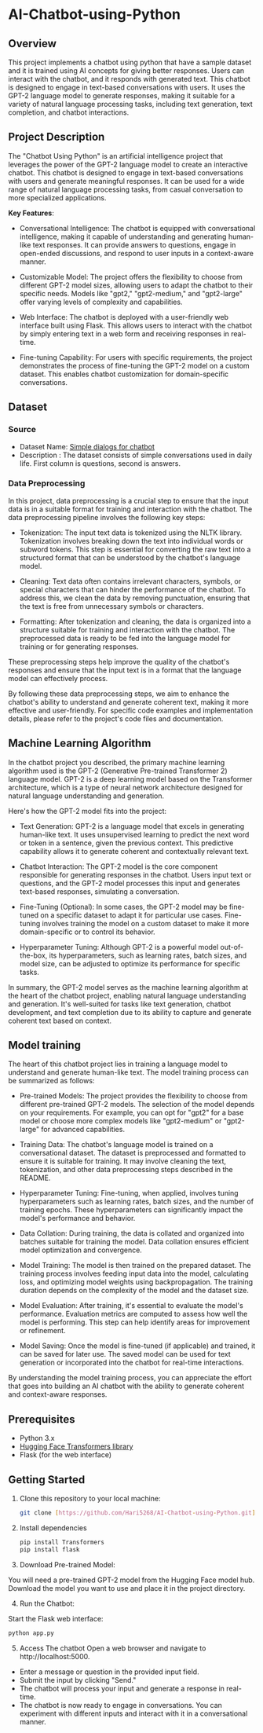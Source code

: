 # AI-Chatbot-using-Python
## Overview
This project implements a chatbot using python that have a sample dataset and it is trained using AI concepts for giving better responses. Users can interact with the chatbot, and it responds with generated text. This chatbot is designed to engage in text-based conversations with users. It uses the GPT-2 language model to generate responses, making it suitable for a variety of natural language processing tasks, including text generation, text completion, and chatbot interactions.

## Project Description
The "Chatbot Using Python" is an artificial intelligence project that leverages the power of the GPT-2 language model to create an interactive chatbot. This chatbot is designed to engage in text-based conversations with users and generate meaningful responses. It can be used for a wide range of natural language processing tasks, from casual conversation to more specialized applications.

**Key Features**:
- Conversational Intelligence: The chatbot is equipped with conversational intelligence, making it capable of understanding and generating human-like text responses. It can provide answers to questions, engage in open-ended discussions, and respond to user inputs in a context-aware manner.

- Customizable Model: The project offers the flexibility to choose from different GPT-2 model sizes, allowing users to adapt the chatbot to their specific needs. Models like "gpt2," "gpt2-medium," and "gpt2-large" offer varying levels of complexity and capabilities.

- Web Interface: The chatbot is deployed with a user-friendly web interface built using Flask. This allows users to interact with the chatbot by simply entering text in a web form and receiving responses in real-time.

- Fine-tuning Capability: For users with specific requirements, the project demonstrates the process of fine-tuning the GPT-2 model on a custom dataset. This enables chatbot customization for domain-specific conversations.

## Dataset

### Source
- Dataset Name: [Simple dialogs for chatbot](https://www.kaggle.com/datasets/grafstor/simple-dialogs-for-chatbot)
- Description : The dataset consists of simple conversations used in daily life. First column is questions, second is answers.

### Data Preprocessing
In this project, data preprocessing is a crucial step to ensure that the input data is in a suitable format for training and interaction with the chatbot. The data preprocessing pipeline involves the following key steps:

- Tokenization: The input text data is tokenized using the NLTK library. Tokenization involves breaking down the text into individual words or subword tokens. This step is essential for converting the raw text into a structured format that can be understood by the chatbot's language model.

- Cleaning: Text data often contains irrelevant characters, symbols, or special characters that can hinder the performance of the chatbot. To address this, we clean the data by removing punctuation, ensuring that the text is free from unnecessary symbols or characters.

- Formatting: After tokenization and cleaning, the data is organized into a structure suitable for training and interaction with the chatbot. The preprocessed data is ready to be fed into the language model for training or for generating responses.

These preprocessing steps help improve the quality of the chatbot's responses and ensure that the input text is in a format that the language model can effectively process.

By following these data preprocessing steps, we aim to enhance the chatbot's ability to understand and generate coherent text, making it more effective and user-friendly.
For specific code examples and implementation details, please refer to the project's code files and documentation.

## Machine Learning Algorithm
In the chatbot project you described, the primary machine learning algorithm used is the GPT-2 (Generative Pre-trained Transformer 2) language model. GPT-2 is a deep learning model based on the Transformer architecture, which is a type of neural network architecture designed for natural language understanding and generation.

Here's how the GPT-2 model fits into the project:

- Text Generation: GPT-2 is a language model that excels in generating human-like text. It uses unsupervised learning to predict the next word or token in a sentence, given the previous context. This predictive capability allows it to generate coherent and contextually relevant text.

- Chatbot Interaction: The GPT-2 model is the core component responsible for generating responses in the chatbot. Users input text or questions, and the GPT-2 model processes this input and generates text-based responses, simulating a conversation.

- Fine-Tuning (Optional): In some cases, the GPT-2 model may be fine-tuned on a specific dataset to adapt it for particular use cases. Fine-tuning involves training the model on a custom dataset to make it more domain-specific or to control its behavior.

- Hyperparameter Tuning: Although GPT-2 is a powerful model out-of-the-box, its hyperparameters, such as learning rates, batch sizes, and model size, can be adjusted to optimize its performance for specific tasks.

In summary, the GPT-2 model serves as the machine learning algorithm at the heart of the chatbot project, enabling natural language understanding and generation. It's well-suited for tasks like text generation, chatbot development, and text completion due to its ability to capture and generate coherent text based on context.

## Model training
The heart of this chatbot project lies in training a language model to understand and generate human-like text. The model training process can be summarized as follows:

- Pre-trained Models: The project provides the flexibility to choose from different pre-trained GPT-2 models. The selection of the model depends on your requirements. For example, you can opt for "gpt2" for a base model or choose more complex models like "gpt2-medium" or "gpt2-large" for advanced capabilities.

- Training Data: The chatbot's language model is trained on a conversational dataset. The dataset is preprocessed and formatted to ensure it is suitable for training. It may involve cleaning the text, tokenization, and other data preprocessing steps described in the README.

- Hyperparameter Tuning: Fine-tuning, when applied, involves tuning hyperparameters such as learning rates, batch sizes, and the number of training epochs. These hyperparameters can significantly impact the model's performance and behavior.

- Data Collation: During training, the data is collated and organized into batches suitable for training the model. Data collation ensures efficient model optimization and convergence.

- Model Training: The model is then trained on the prepared dataset. The training process involves feeding input data into the model, calculating loss, and optimizing model weights using backpropagation. The training duration depends on the complexity of the model and the dataset size.

- Model Evaluation: After training, it's essential to evaluate the model's performance. Evaluation metrics are computed to assess how well the model is performing. This step can help identify areas for improvement or refinement.

- Model Saving: Once the model is fine-tuned (if applicable) and trained, it can be saved for later use. The saved model can be used for text generation or incorporated into the chatbot for real-time interactions.

By understanding the model training process, you can appreciate the effort that goes into building an AI chatbot with the ability to generate coherent and context-aware responses.

## Prerequisites

- Python 3.x
- [Hugging Face Transformers library](https://github.com/huggingface/transformers)
- Flask (for the web interface)

## Getting Started

1. Clone this repository to your local machine:
   ```bash
   git clone [https://github.com/Hari5268/AI-Chatbot-using-Python.git]
   ```

2. Install dependencies
   ```bash
   pip install Transformers
   pip install flask
   ```
3. Download Pre-trained Model:

You will need a pre-trained GPT-2 model from the Hugging Face model hub. Download the model you want to use and place it in the project directory.

4. Run the Chatbot:

Start the Flask web interface:
```bash
python app.py
```

5. Access The chatbot
 Open a web browser and navigate to http://localhost:5000.
- Enter a message or question in the provided input field.
- Submit the input by clicking "Send."
- The chatbot will process your input and generate a response in real-time.
- The chatbot is now ready to engage in conversations. You can experiment with different inputs and interact with it in a conversational manner.
